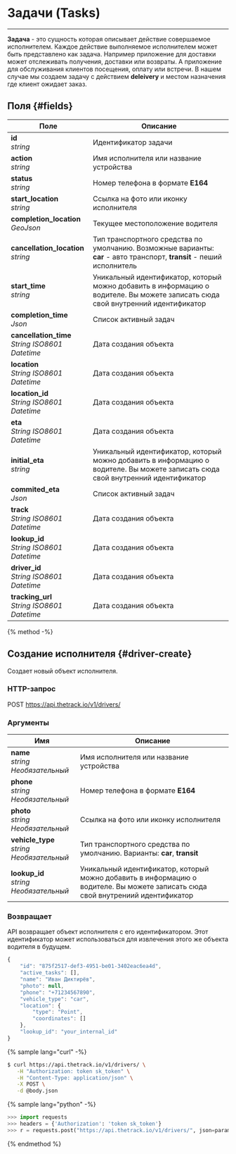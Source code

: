 # Задачи \(Tasks\)
---
**Задача** - это сущность которая описывает действие совершаемое исполнителем. Каждое действие выполняемое исполнителем может быть представлено как задача. Например приложение для доставки может отслеживать получения, доставки или возвраты. А приложение для обслуживания клиентов посещения, оплату или встречи. В нашем случае мы создаем задачу с действием **deleivery** и местом назначения где клиент ожидает заказ.

## Поля {#fields}
| Поле          | Описание      |
| ------------- | ------------- |
|**id** <br/> *string*|Идентификатор задачи|
|**action** <br/> *string*|Имя исполнителя или название устройства|
|**status** <br/> *string*|Номер телефона в формате **E164**|
|**start_location** <br/> *string*|Ссылка на фото или иконку исполнителя|
|**completion_location** <br/> *GeoJson*|Текущее местоположение водителя|
|**cancellation_location** <br/> *string*| Тип транспортного средства по умолчанию. Возможные варианты: **car** - авто транспорт, **transit** - пеший исполнитель|
|**start_time** <br/> *string*|Уникальный идентификатор, который можно добавить в информацию о водителе. Вы можете записать сюда свой внутренний идентификатор|
|**completion_time** <br/> *Json*|Список активный задач|
|**cancellation_time** <br/> *String ISO8601 Datetime*|Дата создания объекта|
|**location** <br/> *String ISO8601 Datetime*|Дата создания объекта|
|**location_id** <br/> *String ISO8601 Datetime*|Дата создания объекта|
|**eta** <br/> *String ISO8601 Datetime*|Дата создания объекта|
|**initial_eta** <br/> *string*|Уникальный идентификатор, который можно добавить в информацию о водителе. Вы можете записать сюда свой внутренний идентификатор|
|**commited_eta** <br/> *Json*|Список активный задач|
|**track** <br/> *String ISO8601 Datetime*|Дата создания объекта|
|**lookup_id** <br/> *String ISO8601 Datetime*|Дата создания объекта|
|**driver_id** <br/> *String ISO8601 Datetime*|Дата создания объекта|
|**tracking_url** <br/> *String ISO8601 Datetime*|Дата создания объекта|

{% method -%}
## Создание исполнителя {#driver-create}
Создает новый объект исполнителя.
### HTTP-запрос
POST https://api.thetrack.io/v1/drivers/
### Аргументы
| Имя           | Описание      |
| ------------- | ------------- |
|**name** <br/> *string* _Необязательный_|Имя исполнителя или название устройства|
|**phone** <br/> *string* _Необязательный_|Номер телефона в формате **E164**|
|**photo** <br/> *string* _Необязательный_|Ссылка на фото или иконку исполнителя|
|**vehicle_type** <br/> *string* _Необязательный_| Тип транспортного средства по умолчанию. Варианты: **car**, **transit**|
|**lookup_id** <br/> *string* _Необязательный_|Уникальный идентификатор, который можно добавить в информацию о водителе. Вы можете записать сюда свой внутрениий идентификатор|
### Возвращает
API возвращает объект исполнителя с его идентификатором. Этот идентификатор может использоваться для извлечения этого же объекта водителя в будущем.
```javascript
{
    "id": "875f2517-def3-4951-be01-3402eac6ea4d",
    "active_tasks": [],
    "name": "Иван Диктирёв",
    "photo": null,
    "phone": "+71234567890",
    "vehicle_type": "car",
    "location": {
        "type": "Point",
        "coordinates": []
    },
    "lookup_id": "your_internal_id"
}

```
{% sample lang="curl" -%}
```bash
$ curl https://api.thetrack.io/v1/drivers/ \
   -H "Authorization: token sk_token" \
   -H "Content-Type: application/json" \
   -X POST \
   -d @body.json
```

{% sample lang="python" -%}
```python
>>> import requests
>>> headers = {'Authorization': 'token sk_token'}
>>> r = requests.post("https://api.thetrack.io/v1/drivers/", json=params, headers=headers)
```
{% endmethod %}

